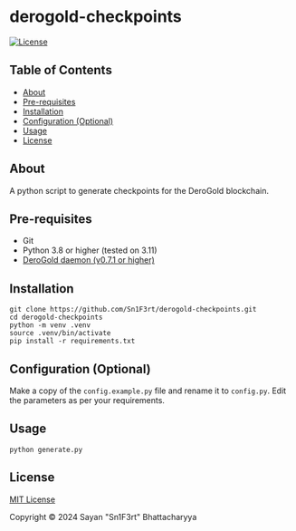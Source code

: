 # derogold-checkpoints

[![License](https://img.shields.io/github/license/Sn1F3rt/derogold-checkpoints)](LICENSE)

## Table of Contents

- [About](#about)
- [Pre-requisites](#pre-requisites)
- [Installation](#installation)
- [Configuration (Optional)](#configuration-optional)
- [Usage](#usage)
- [License](#license)

## About

A python script to generate checkpoints for the DeroGold blockchain.

## Pre-requisites

- Git
- Python 3.8 or higher (tested on 3.11)
- [DeroGold daemon (v0.7.1 or higher)](https://github.com/derogold/derogold/releases/tag/v0.7.1)

## Installation

```shell
git clone https://github.com/Sn1F3rt/derogold-checkpoints.git
cd derogold-checkpoints
python -m venv .venv
source .venv/bin/activate
pip install -r requirements.txt
```

## Configuration (Optional)

Make a copy of the `config.example.py` file and rename it to `config.py`. Edit the parameters as per your requirements.

## Usage

```shell
python generate.py
```

## License

[MIT License](LICENSE)

Copyright &copy; 2024 Sayan "Sn1F3rt" Bhattacharyya
